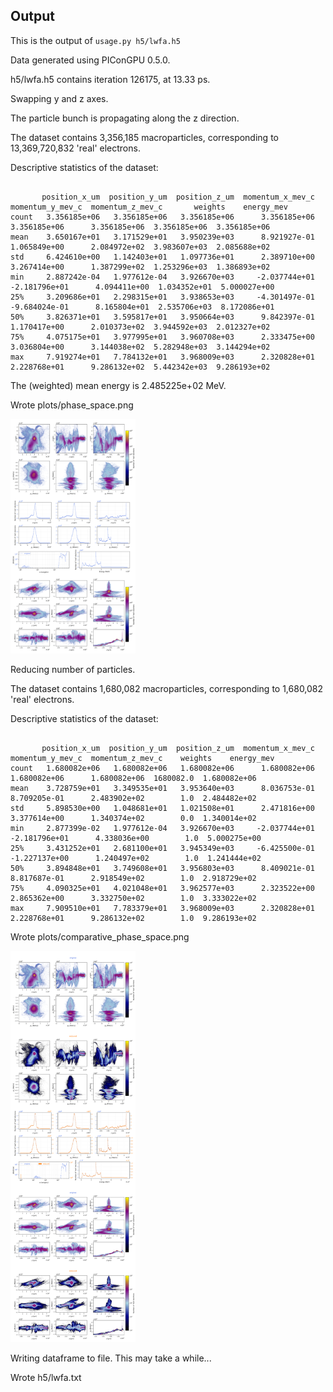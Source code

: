 ## Output

This is the output of `usage.py h5/lwfa.h5`

Data generated using PIConGPU 0.5.0.

h5/lwfa.h5 contains iteration 126175, at 13.33 ps.

Swapping y and z axes.

The particle bunch is propagating along the z direction.

The dataset contains 3,356,185 macroparticles, corresponding to 13,369,720,832 'real' electrons.

Descriptive statistics of the dataset:

```

       position_x_um  position_y_um  position_z_um  momentum_x_mev_c  momentum_y_mev_c  momentum_z_mev_c       weights    energy_mev
count   3.356185e+06   3.356185e+06   3.356185e+06      3.356185e+06      3.356185e+06      3.356185e+06  3.356185e+06  3.356185e+06
mean    3.650167e+01   3.171529e+01   3.950239e+03      8.921927e-01      1.065849e+00      2.084972e+02  3.983607e+03  2.085688e+02
std     6.424610e+00   1.142403e+01   1.097736e+01      2.389710e+00      3.267414e+00      1.387299e+02  1.253296e+03  1.386893e+02
min     2.887242e-04   1.977612e-04   3.926670e+03     -2.037744e+01     -2.181796e+01      4.094411e+00  1.034352e+01  5.000027e+00
25%     3.209686e+01   2.298315e+01   3.938653e+03     -4.301497e-01     -9.684024e-01      8.165804e+01  2.535706e+03  8.172086e+01
50%     3.826371e+01   3.595817e+01   3.950664e+03      9.842397e-01      1.170417e+00      2.010373e+02  3.944592e+03  2.012327e+02
75%     4.075175e+01   3.977995e+01   3.960708e+03      2.333475e+00      3.036804e+00      3.144038e+02  5.282948e+03  3.144294e+02
max     7.919274e+01   7.784132e+01   3.968009e+03      2.320828e+01      2.228768e+01      9.286132e+02  5.442342e+03  9.286193e+02

```

The (weighted) mean energy is 2.485225e+02 MeV.

Wrote plots/phase_space.png

<a href="plots/phase_space.png"><img src="plots/phase_space.png" width="200"></a>

Reducing number of particles.

The dataset contains 1,680,082 macroparticles, corresponding to 1,680,082 'real' electrons.

Descriptive statistics of the dataset:

```

       position_x_um  position_y_um  position_z_um  momentum_x_mev_c  momentum_y_mev_c  momentum_z_mev_c    weights    energy_mev
count   1.680082e+06   1.680082e+06   1.680082e+06      1.680082e+06      1.680082e+06      1.680082e+06  1680082.0  1.680082e+06
mean    3.728759e+01   3.349535e+01   3.953640e+03      8.036753e-01      8.709205e-01      2.483902e+02        1.0  2.484482e+02
std     5.898530e+00   1.048681e+01   1.021508e+01      2.471816e+00      3.377614e+00      1.340374e+02        0.0  1.340014e+02
min     2.877399e-02   1.977612e-04   3.926670e+03     -2.037744e+01     -2.181796e+01      4.338036e+00        1.0  5.000275e+00
25%     3.431252e+01   2.681100e+01   3.945349e+03     -6.425500e-01     -1.227137e+00      1.240497e+02        1.0  1.241444e+02
50%     3.894848e+01   3.749608e+01   3.956803e+03      8.409021e-01      8.817687e-01      2.918549e+02        1.0  2.918729e+02
75%     4.090325e+01   4.021048e+01   3.962577e+03      2.323522e+00      2.865362e+00      3.332750e+02        1.0  3.333022e+02
max     7.909510e+01   7.783379e+01   3.968009e+03      2.320828e+01      2.228768e+01      9.286132e+02        1.0  9.286193e+02

```

Wrote plots/comparative_phase_space.png

<a href="plots/comparative_phase_space.png"><img src="plots/comparative_phase_space.png" width="200"></a>

Writing dataframe to file. This may take a while...

Wrote h5/lwfa.txt

